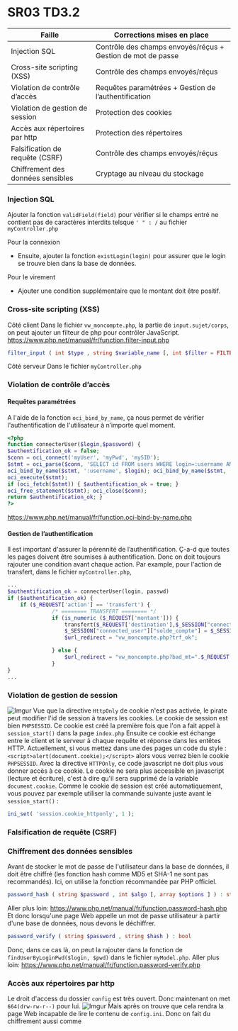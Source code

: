 # SR03 TD3.2



| Faille | Corrections mises en place |
| -------- | -------- |
| Injection SQL    | Contrôle des champs envoyés/réçus + Gestion de mot de passe    |
| Cross-site scripting (XSS)    | Contrôle des champs envoyés/réçus    |
| Violation de contrôle d’accès | Requêtes paramétrées + Gestion de l’authentification    |
| Violation de gestion de session | Protection des cookies|
| Accès aux répertoires par http | Protection des répertoires |
| Falsification de requête (CSRF) | Contrôle des champs envoyés/réçus |
| Chiffrement des données sensibles | Cryptage au niveau du stockage |



### Injection SQL
Ajouter la fonction `validField(field)` pour vérifier si le champs entré ne contient pas de caractères interdits telsque `' " : /` au fichier `myController.php`

Pour la connexion
* Ensuite, ajouter la fonction `existLogin(login)` pour assurer que le login se trouve bien dans la base de données.

Pour le virement
* Ajouter une condition supplémentaire que le montant doit être positif.

### Cross-site scripting (XSS)
Côté client
Dans le fichier `vw_moncompte.php`, la partie de `input.sujet/corps`, on peut ajouter un filteur de php pour contrôler JavaScript.
https://www.php.net/manual/fr/function.filter-input.php
```php
filter_input ( int $type , string $variable_name [, int $filter = FILTER_DEFAULT [, mixed $options ]] ) 
```
Côté serveur
Dans le fichier `myController.php`

### Violation de contrôle d’accès
#### Requêtes paramétrées
A l'aide de la fonction `oci_bind_by_name`, ça nous permet de vérifier l'authentification de l'utilisateur à n’importe quel moment.
```php
<?php
function connecterUser($login,$password) {
$authentification_ok = false;
$conn = oci_connect('myUser', 'myPwd', 'mySID');
$stmt = oci_parse($conn, 'SELECT id FROM users WHERE login=:username AND passwd=:pwd');
oci_bind_by_name($stmt, ':username', $login); oci_bind_by_name($stmt, ':pwd', $password);
oci_execute($stmt);
if (oci_fetch($stmt)) { $authentification_ok = true; }
oci_free_statement($stmt); oci_close($conn);
return $authentification_ok; }
?>
```
https://www.php.net/manual/fr/function.oci-bind-by-name.php

#### Gestion de l’authentification
Il est important d'assurer la pérennité de l’authentification. Ç-a-d que toutes les pages doivent être soumises à authentification. Donc on doit toujours rajouter une condition avant chaque action. Par example, pour l'action de transfert, dans le fichier `myController.php`,

```php
...
$authentification_ok = connecterUser(login, passwd)
if ($authentification_ok) {
    if ($_REQUEST['action'] == 'transfert') {
              /* ======== TRANSFERT ======== */
              if (is_numeric ($_REQUEST['montant'])) {
                  transfert($_REQUEST['destination'],$_SESSION["connected_user"]["numero_compte"], $_REQUEST['montant']);
                  $_SESSION["connected_user"]["solde_compte"] = $_SESSION["connected_user"]["solde_compte"] -  $_REQUEST['montant'];
                  $url_redirect = "vw_moncompte.php?trf_ok";

              } else {
                  $url_redirect = "vw_moncompte.php?bad_mt=".$_REQUEST['montant'];
              }
}
...
```

### Violation de gestion de session

![Imgur](https://i.imgur.com/gUk414z.png)
Vue que la directive `HttpOnly` de cookie n'est pas activée, le pirate peut modifier l'id de session à travers les cookies.
Le cookie de session est bien `PHPSESSID`. Ce cookie est créé la première fois que l'on a fait appel à `session_start()` dans la page `index.php`
Ensuite ce cookie est échange entre le client et le serveur à chaque requête et réponse dans les entêtes HTTP.
Actuellement, si vous mettez dans une des pages un code du style : ``<script>alert(document.cookie);</script>`` alors vous verrez bien le cookie `PHPSESSID`.
Avec la directive `HTTPOnly`, ce code javascript ne doit plus vous donner accès à ce cookie.
Le cookie ne sera plus accessible en javascript (lecture et écriture), c'est à dire qu'il sera supprimé de la variable `document.cookie`.
Comme le cookie de session est créé automatiquement, vous pouvez par exemple utiliser la commande suivante juste avant le `session_start()` : 
```php
ini_set( 'session.cookie_httponly', 1 );
```

### Falsification de requête (CSRF)



### Chiffrement des données sensibles
Avant de stocker le mot de passe de l'utilisateur dans la base de données, il doit être chiffré (les fonction hash comme MD5 et SHA-1 ne sont pas recommandés). Ici, on utilise la fonction récommandée par PHP officiel. 
```php
password_hash ( string $password , int $algo [, array $options ] ) : string
```
Aller plus loin:  https://www.php.net/manual/fr/function.password-hash.php
Et donc lorsqu'une page Web appelle un mot de passe utilisateur à partir d'une base de données, nous devons le déchiffrer.
```php
password_verify ( string $password , string $hash ) : bool
```
Donc, dans ce cas là, on peut la rajouter dans la fonction de `findUserByLoginPwd($login, $pwd)` dans le fichier `myModel.php`.
Aller plus loin: https://www.php.net/manual/fr/function.password-verify.php




### Accès aux répertoires par http
Le droit d'access du dossier `config` est très ouvert. Donc maintenant on met `664(drw-rw-r--)` pour lui.
![Imgur](https://i.imgur.com/famlLqt.png)
Mais après on trouve que cela rendra la page Web incapable de lire le contenu de `config.ini`. Donc on fait du chiffrement aussi comme 